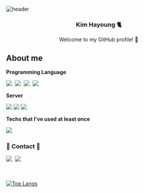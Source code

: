 
![header](https://capsule-render.vercel.app/api?type=waving&color=dcd0ff&height=130&section=header&text=Hayoung&fontColor=FFFFF0&fontAlign=75&fontAlignY=40&fontSize=40)

<h3 align="center"> Kim Hayoung 🐈</h3>
<p align="center">
Welcome to my GitHub profile! 🌱 <br>
<!-- <img height="100" src="https://raw.githubusercontent.com/carrothay/carrothay/main/images/cat.gif" alt="cat gif moving its tail." /> -->
</p>

## About me

**Programming Language**
<p>
 <img src="https://img.shields.io/badge/React-61DBFB?style=flat-square&logo=react&logoColor=white"/></a>&nbsp
 <img src="https://img.shields.io/badge/Javascript-F7DF1E?style=flat-square&logo=javascript&logoColor=white"/></a>&nbsp
 <img src="https://img.shields.io/badge/Java-007396?style=flat-square&logo=OpenJDK&logoColor=white"/></a>&nbsp
 <img src="https://img.shields.io/badge/Css-1572B6?style=flat-square&logo=css3&logoColor=white"/></a>&nbsp
</p>

**Server**
<p>
<img src="https://img.shields.io/badge/Spring-6DB33F?style=flat-square&logo=Spring&logoColor=FFFFFF"/>
<img src="https://img.shields.io/badge/Spring Boot-6DB33F?style=flat-square&logo=Spring Boot&logoColor=FFFFFF"/>
<img src="https://img.shields.io/badge/Mysql-4479A1?style=flat-square&logo=MySql&logoColor=white"/></a>&nbsp
</p>

**Techs that I've used at least once**
<p>
 <img src="https://img.shields.io/badge/Python-3776AB?style=flat-squre&logo=Python&logoColor=white"/>&nbsp
</p>

<h3>📧 Contact 📧</h3>
<div>
 <a href="mailto:hazel.hykim@gmail.com"><img src="https://img.shields.io/badge/Gmail-EA4335?style=flat-square&logo=Gmail&logoColor=white&link=hazel.hykim@gmail.com"/></a>&nbsp
 <a href="https://www.linkedin.com/in/kim-hayoung/"><img src="https://img.shields.io/badge/-LinkedIn-0A66C2?style=flat-square&logo=Linkedin&logoColor=white&link=https://www.linkedin.com/in/kim-hayoung/"/></a>&nbsp
<br><br><br>


 [![Top Langs](https://github-readme-stats.vercel.app/api/top-langs/?username=carrothay&layout=compact)](https://github.com/anuraghazra/github-readme-stats)
</div>

